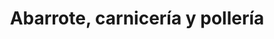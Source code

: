 ---
title: "Abarrote, carnicería y pollería"
url: /ciudad-de-mexico/abarrote-carniceria-y-polleria/
shop: comodidad
---